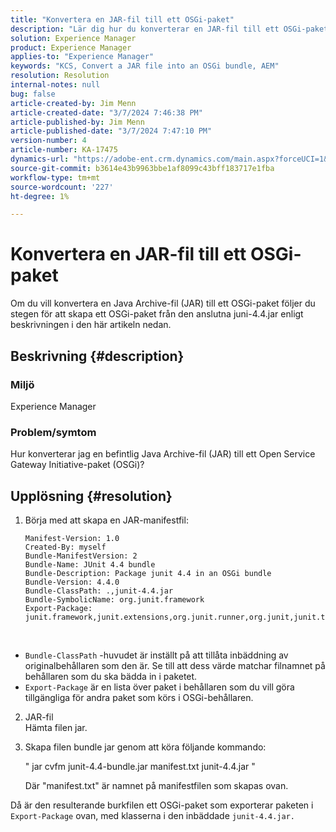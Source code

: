 ```yaml
---
title: "Konvertera en JAR-fil till ett OSGi-paket"
description: "Lär dig hur du konverterar en JAR-fil till ett OSGi-paket. Följ exemplet för att skapa ett OSGi-paket från den bifogade junit-4.4.jar."
solution: Experience Manager
product: Experience Manager
applies-to: "Experience Manager"
keywords: "KCS, Convert a JAR file into an OSGi bundle, AEM"
resolution: Resolution
internal-notes: null
bug: false
article-created-by: Jim Menn
article-created-date: "3/7/2024 7:46:38 PM"
article-published-by: Jim Menn
article-published-date: "3/7/2024 7:47:10 PM"
version-number: 4
article-number: KA-17475
dynamics-url: "https://adobe-ent.crm.dynamics.com/main.aspx?forceUCI=1&pagetype=entityrecord&etn=knowledgearticle&id=93faf665-bbdc-ee11-904d-6045bd006268"
source-git-commit: b3614e43b9963bbe1af8099c43bff183717e1fba
workflow-type: tm+mt
source-wordcount: '227'
ht-degree: 1%

---
```


# Konvertera en JAR-fil till ett OSGi-paket


Om du vill konvertera en Java Archive-fil (JAR) till ett OSGi-paket följer du stegen för att skapa ett OSGi-paket från den anslutna juni-4.4.jar enligt beskrivningen i den här artikeln nedan.

## Beskrivning {#description}


### <b>Miljö</b>

Experience Manager

### <b>Problem/symtom</b>

Hur konverterar jag en befintlig Java Archive-fil (JAR) till ett Open Service Gateway Initiative-paket (OSGi)?


## Upplösning {#resolution}


1. Börja med att skapa en JAR-manifestfil:


   ```
   Manifest-Version: 1.0
   Created-By: myself
   Bundle-ManifestVersion: 2
   Bundle-Name: JUnit 4.4 bundle
   Bundle-Description: Package junit 4.4 in an OSGi bundle
   Bundle-Version: 4.4.0
   Bundle-ClassPath: .,junit-4.4.jar
   Bundle-SymbolicName: org.junit.framework
   Export-Package: junit.framework,junit.extensions,org.junit.runner,org.junit,junit.textui
   ```


 
- `Bundle-ClassPath` -huvudet är inställt på att tillåta inbäddning av originalbehållaren som den är. Se till att dess värde matchar filnamnet på behållaren som du ska bädda in i paketet.
- `Export-Package` är en lista över paket i behållaren som du vill göra tillgängliga för andra paket som körs i OSGi-behållaren.
2. JAR-fil\
Hämta filen jar.
3. Skapa filen bundle jar genom att köra följande kommando:


    &quot;
    jar cvfm junit-4.4-bundle.jar manifest.txt junit-4.4.jar
    &quot;
    
    Där &quot;manifest.txt&quot; är namnet på manifestfilen som skapas ovan.
    


Då är den resulterande burkfilen ett OSGi-paket som exporterar paketen i `Export-Package` ovan, med klasserna i den inbäddade `junit-4.4.jar.`
